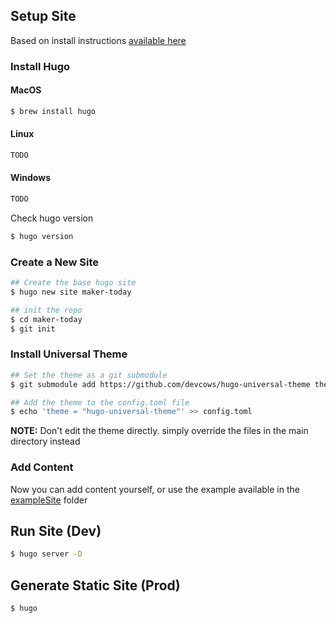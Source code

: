 ## Setup Site

Based on install instructions [available here](https://themes.gohugo.io/hugo-universal-theme)

### Install Hugo

#### MacOS

```bash
$ brew install hugo
```

#### Linux

```bash
TODO
```

#### Windows

```bash
TODO
```

Check hugo version

```bash
$ hugo version
```

### Create a New Site

```bash
## Create the base hugo site
$ hugo new site maker-today

## init the repo
$ cd maker-today
$ git init
```

### Install Universal Theme

```bash
## Set the theme as a git submodule
$ git submodule add https://github.com/devcows/hugo-universal-theme themes/hugo-universal-theme

## Add the theme to the config.toml file
$ echo 'theme = "hugo-universal-theme"' >> config.toml
```

**NOTE:** Don't edit the theme directly. simply override the files in the main directory instead

### Add Content

Now you can add content yourself, or use the example available in the [exampleSite](themes/hugo-universal-theme/exampleSite) folder

## Run Site (Dev)

```bash
$ hugo server -D
```

## Generate Static Site (Prod)

```bash
$ hugo
```
